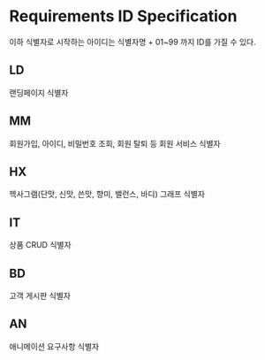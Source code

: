 # Requirements ID Specification
이하 식별자로 시작하는 아이디는 식별자명 + 01~99 까지 ID를 가질 수 있다. 

## LD
랜딩페이지 식별자

## MM
회원가입, 아이디, 비밀번호 조회, 회원 탈퇴 등 회원 서비스 식별자  

## HX
헥사그램(단맛, 신맛, 쓴맛, 향미, 밸런스, 바디) 그래프 식별자

## IT
상품 CRUD 식별자

## BD
고객 게시판 식별자

## AN
애니메이션 요구사항 식별자

